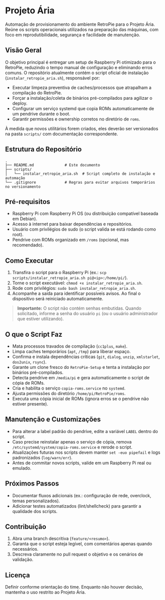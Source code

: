 # Projeto Ária

Automação de provisionamento do ambiente RetroPie para o Projeto Ária. Reúne os scripts operacionais utilizados na preparação das máquinas, com foco em reprodutibilidade, segurança e facilidade de manutenção.

## Visão Geral

O objetivo principal é entregar um setup de Raspberry Pi otimizado para o RetroPie, reduzindo o tempo manual de configuração e eliminando erros comuns. O repositório atualmente contém o script oficial de instalação (`instalar_retropie_aria.sh`), responsável por:

- Executar limpeza preventiva de caches/processos que atrapalham a compilação do RetroPie.
- Forçar a instalação/coleta de binários pré-compilados para agilizar o deploy.
- Configurar um serviço systemd que copia ROMs automaticamente de um pendrive durante o boot.
- Garantir permissões e ownership corretos no diretório de `roms`.

À medida que novos utilitários forem criados, eles deverão ser versionados na pasta `scripts/` com documentação correspondente.

## Estrutura do Repositório

```
.
├── README.md              # Este documento
├── scripts/
│   └── instalar_retropie_aria.sh  # Script completo de instalação e automação
└── .gitignore             # Regras para evitar arquivos temporários no versionamento
```

## Pré-requisitos

- Raspberry Pi com Raspberry Pi OS (ou distribuição compatível baseada em Debian).
- Acesso à internet para baixar dependências e repositórios.
- Usuário com privilégios de sudo (o script valida se está rodando como root).
- Pendrive com ROMs organizado em `/roms` (opcional, mas recomendado).

## Como Executar

1. Transfira o script para o Raspberry Pi (ex.: `scp scripts/instalar_retropie_aria.sh pi@<ip>:/home/pi/`).
2. Torne o script executável: `chmod +x instalar_retropie_aria.sh`.
3. Rode com privilégios: `sudo bash instalar_retropie_aria.sh`.
4. Acompanhe a saída para identificar possíveis avisos. Ao final o dispositivo será reiniciado automaticamente.

> **Importante:** O script não contém senhas embutidas. Quando solicitado, informe a senha do usuário `pi` (ou o usuário administrador que estiver utilizando).

## O que o Script Faz

- Mata processos travados de compilação (`cc1plus`, `make`).
- Limpa caches temporários (`apt`, `/tmp`) para liberar espaço.
- Confirma e instala dependências críticas (`git`, `dialog`, `unzip`, `xmlstarlet`, `dos2unix`, `rsync`).
- Garante um clone fresco do `RetroPie-Setup` e tenta a instalação por binários pré-compilados.
- Detecta pendrive em `/media/pi` e gera automaticamente o script de cópia de ROMs.
- Cria e habilita o serviço `copia-roms.service` no `systemd`.
- Ajusta permissões do diretório `/home/pi/RetroPie/roms`.
- Executa uma cópia inicial de ROMs (ignora erros se o pendrive não estiver presente).

## Manutenção e Customizações

- Para alterar a label padrão do pendrive, edite a variável `LABEL` dentro do script.
- Caso precise reinstalar apenas o serviço de cópia, remova `/etc/systemd/system/copia-roms.service` e rerode o script.
- Atualizações futuras nos scripts devem manter `set -euo pipefail` e logs padronizados (`log/warn/err`).
- Antes de commitar novos scripts, valide em um Raspberry Pi real ou emulado.

## Próximos Passos

- Documentar fluxos adicionais (ex.: configuração de rede, overclock, temas personalizados).
- Adicionar testes automatizados (lint/shellcheck) para garantir a qualidade dos scripts.

## Contribuição

1. Abra uma branch descritiva (`feature/<resumo>`).
2. Garanta que o script esteja legível, com comentários apenas quando necessários.
3. Descreva claramente no pull request o objetivo e os cenários de validação.

## Licença

Definir conforme orientação do time. Enquanto não houver decisão, mantenha o uso restrito ao Projeto Ária.
